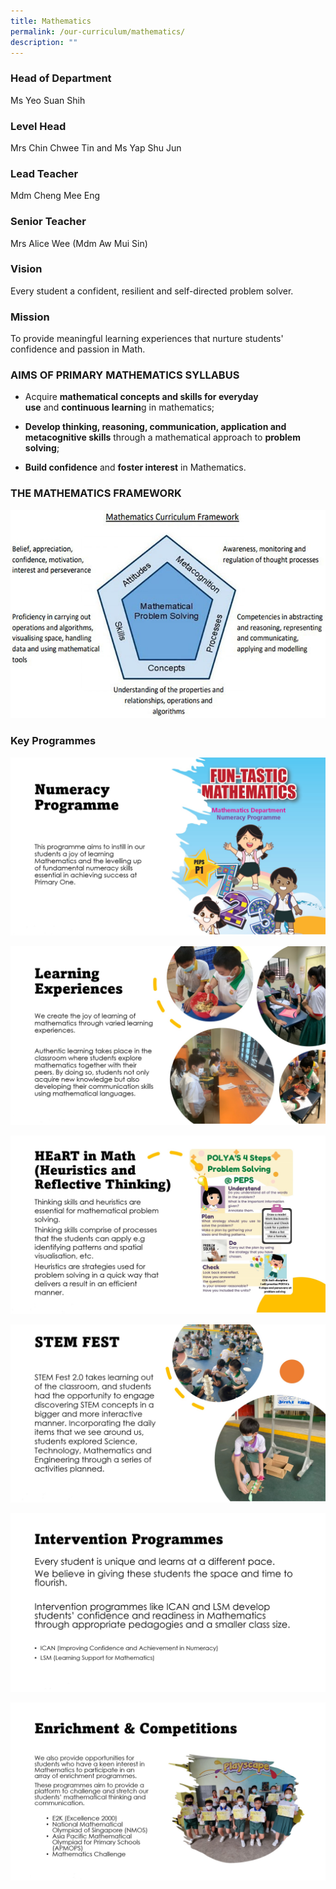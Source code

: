 ```yaml
---
title: Mathematics
permalink: /our-curriculum/mathematics/
description: ""
---
```

### Head of Department
Ms Yeo Suan Shih

### Level Head  
Mrs Chin Chwee Tin and Ms Yap Shu Jun

### Lead Teacher  
Mdm Cheng Mee Eng

### Senior Teacher
Mrs Alice Wee (Mdm Aw Mui Sin)



### Vision 

Every student a confident, resilient and self-directed problem solver.

  

### Mission

To provide meaningful learning experiences that nurture students' confidence and passion in Math.

  

### AIMS OF PRIMARY MATHEMATICS SYLLABUS

*   Acquire **mathematical concepts and skills for everyday use** and **continuous learnin**g in mathematics;  
    
*   **Develop thinking, reasoning, communication, application and metacognitive skills** through a mathematical approach to **problem solving**;  
    
*   **Build confidence** and **foster interest** in Mathematics.  
    

### THE MATHEMATICS FRAMEWORK

![](/images/math1.jpg)

### Key Programmes

![](/images/Maths%201.jpg)

![](/images/Maths%202.jpg)

![](/images/Maths%203.jpg)

![](/images/Maths%204.jpg)

![](/images/Maths%205.jpg)

![](/images/Maths%206.jpg)

